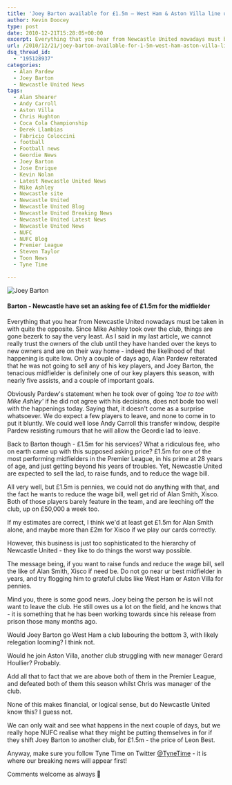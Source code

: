 ```yaml
---
title: 'Joey Barton available for £1.5m – West Ham & Aston Villa line up bids.'
author: Kevin Doocey
type: post
date: 2010-12-21T15:28:05+00:00
excerpt: Everything that you hear from Newcastle United nowadays must be taken in with quite the opposite. Since Mike Ashley..
url: /2010/12/21/joey-barton-available-for-1-5m-west-ham-aston-villa-line-up-bids/
dsq_thread_id:
  - "195128937"
categories:
  - Alan Pardew
  - Joey Barton
  - Newcastle United News
tags:
  - Alan Shearer
  - Andy Carroll
  - Aston Villa
  - Chris Hughton
  - Coca Cola Championship
  - Derek Llambias
  - Fabricio Coloccini
  - football
  - Football news
  - Geordie News
  - Joey Barton
  - Jose Enrique
  - Kevin Nolan
  - Latest Newcastle United News
  - Mike Ashley
  - Newcastle site
  - Newcastle United
  - Newcastle United Blog
  - Newcastle United Breaking News
  - Newcastle United Latest News
  - Newcastle United News
  - NUFC
  - NUFC Blog
  - Premier League
  - Steven Taylor
  - Toon News
  - Tyne Time

---
```

![Joey Barton](http://www.tynetime.com/wp-content/uploads/2010/12/Joey-Barton-006.jpg "Joey-Barton")

#### Barton - Newcastle have set an asking fee of £1.5m for the midfielder

Everything that you hear from Newcastle United nowadays must be taken in with quite the opposite. Since Mike Ashley took over the club, things are gone bezerk to say the very least. As I said in my last article, we cannot really trust the owners of the club until they have handed over the keys to new owners and are on their way home - indeed the likelihood of that happening is quite low. Only  a couple of days ago, Alan Pardew reiterated that he was not going to sell any of his key players, and Joey Barton, the tenacious midfielder is definitely one of our key players this season, with nearly five assists, and a couple of important goals.

Obviously Pardew's statement when he took over of going _'toe to toe with Mike Ashley'_ if he did not agree with his decisions, does not bode too well with the happenings today. Saying that, it doesn't come as a surprise whatsoever. We do expect a few players to leave, and none to come in to put it bluntly. We could well lose Andy Carroll this transfer window, despite Pardew resisting rumours that he will allow the Geordie lad to leave.

Back to Barton though - £1.5m for his services? What a ridiculous fee, who on earth came up with this supposed asking price? £1.5m for one of the most performing midfielders in the Premier League, in his prime at 28 years of age, and just getting beyond his years of troubles. Yet, Newcastle United are expected to sell the lad, to raise funds, and to reduce the wage bill.

All very well, but £1.5m is pennies, we could not do anything with that, and the fact he wants to reduce the wage bill, well get rid of Alan Smith, Xisco. Both of those players barely feature in the team, and are leeching off the club, up on £50,000 a week too.

If my estimates are correct, I think we'd at least get £1.5m for Alan Smith alone, and maybe more than £2m for Xisco if we play our cards correctly.

However, this business is just too sophisticated to the hierarchy of Newcastle United - they like to do things the worst way possible.

The message being, if you want to raise funds and reduce the wage bill, sell the like of Alan Smith, Xisco if need be. Do not go near ur best midfielder in years, and try flogging him to grateful clubs like West Ham or Aston Villa for pennies.

Mind you, there is some good news. Joey being the person he is will not want to leave the club. He still owes us a lot on the field, and he knows that - it is something that he has been working towards since his release from prison those many months ago.

Would Joey Barton go West Ham a club labouring the bottom 3, with likely relegation looming? I think not.

Would he join Aston Villa, another club struggling with new manager Gerard Houllier? Probably.

Add all that to fact that we are above both of them in the Premier League, and defeated both of them this season whilst Chris was manager of the club.

None of this makes financial, or logical sense, but do Newcastle United know this? I guess not.

We can only wait and see what happens in the next couple of days, but we really hope NUFC realise what they might be putting themselves in for if they shift Joey Barton to another club, for £1.5m - the price of Leon Best.

Anyway, make sure you follow Tyne Time on Twitter [@TyneTime](https://twitter.com/tynetime) - it is where our breaking news will appear first!

Comments welcome as always 🙂
